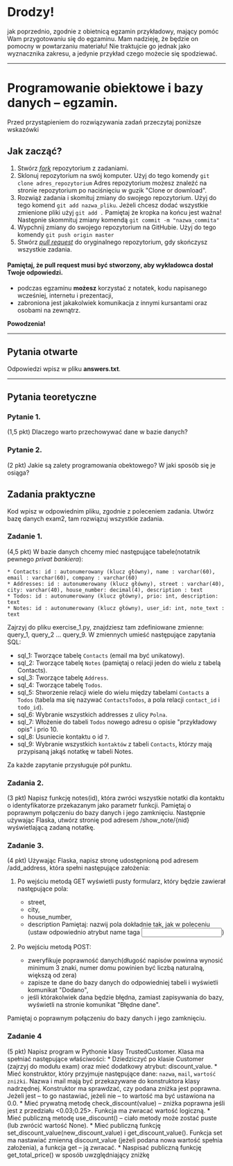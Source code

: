 # Drodzy!
jak poprzednio, zgodnie z obietnicą egzamin przykładowy, mający pomóc Wam przygotowaniu się do egzaminu.
Mam nadzieję, że będzie on pomocny w powtarzaniu materiału!
Nie traktujcie go jednak jako wyznacznika zakresu, a jedynie przykład czego możecie się spodziewać.


----------------------------------------------------------------------------------------

# Programowanie obiektowe i bazy danych &ndash; egzamin.

Przed przystąpieniem do rozwiązywania zadań przeczytaj poniższe wskazówki

## Jak zacząć?

1. Stwórz [*fork*](https://guides.github.com/activities/forking/) repozytorium z zadaniami.
2. Sklonuj repozytorium na swój komputer. Użyj do tego komendy `git clone adres_repozytorium`
Adres repozytorium możesz znaleźć na stronie repozytorium po naciśnięciu w guzik "Clone or download".
3. Rozwiąż zadania i skomituj zmiany do swojego repozytorium. Użyj do tego komend `git add nazwa_pliku`.
Jeżeli chcesz dodać wszystkie zmienione pliki użyj `git add .`
Pamiętaj że kropka na końcu jest ważna!
Następnie skommituj zmiany komendą `git commit -m "nazwa_commita"`
4. Wypchnij zmiany do swojego repozytorium na GitHubie.  Użyj do tego komendy `git push origin master`
5. Stwórz [*pull request*](https://help.github.com/articles/creating-a-pull-request) do oryginalnego repozytorium, gdy skończysz wszystkie zadania.

#### Pamiętaj, że pull request musi być stworzony, aby wykładowca dostał Twoje odpowiedzi.

* podczas egzaminu **możesz** korzystać z notatek, kodu napisanego wcześniej, internetu i prezentacji,
* zabroniona jest jakakolwiek komunikacja z innymi kursantami oraz osobami na zewnątrz.

**Powodzenia!**

----------------------------------------------------------------------------------------

## Pytania otwarte
Odpowiedzi wpisz w pliku **answers.txt**.

----------------------------------------------------------------------------------------

## Pytania teoretyczne
### Pytanie 1.
(1,5 pkt) Dlaczego warto przechowywać dane w bazie danych?

### Pytanie 2.
(2 pkt) Jakie są zalety programowania obektowego? W jaki sposób się je osiąga?

## Zadania praktyczne
Kod wpisz w odpowiednim pliku, zgodnie z poleceniem zadania. Utwórz bazę danych exam2, tam rozwiązuj wszystkie zadania.

### Zadanie 1.
(4,5 pkt) W bazie danych chcemy mieć następujące tabele(notatnik pewnego *privat bankiera*):
```
* Contacts: id : autonumerowany (klucz główny), name : varchar(60), email : varchar(60), company : varchar(60)
* Addresses: id : autonumerowany (klucz główny), street : varchar(40), city: varchar(40), house_number: decimal(4), description : text
* Todos: id : autonumerowany (klucz główny), prio: int, description: text
* Notes: id : autonumerowany (klucz główny), user_id: int, note_text : text
```
Zajrzyj do pliku exercise_1.py, znajdziesz tam zdefiniowane zmienne: query_1, query_2 ... query_9. W zmiennych umieść następujące zapytania SQL:

* sql_1: Tworzące tabelę `Contacts` (email ma być unikatowy).
* sql_2: Tworzące tabelę `Notes` (pamiętaj o relacji jeden do wielu z tabelą Contacts).
* sql_3: Tworzące tabelę `Address`.
* sql_4: Tworzące tabelę `Todos`.
* sql_5: Stworzenie relacji wiele do wielu między tabelami `Contacts` a `Todos` (tabela ma się nazywać `ContactsTodos`, a pola relacji `contact_id` i `todo_id`).
* sql_6: Wybranie wszystkich addresses z ulicy `Polna`.
* sql_7: Włożenie do tabeli `Todos` nowego adresu o opisie "przykładowy opis" i prio 10.
* sql_8: Usuniecie kontaktu o id `7`.
* sql_9: Wybranie wszystkich `kontaktów` z tabeli `Contacts`, którzy mają przypisaną jakąś notatkę w tabeli Notes.

Za każde zapytanie przysługuje pół punktu.

### Zadania 2.
(3 pkt) Napisz funkcję notes(id), która zwróci wszystkie notatki dla kontaktu o identyfikatorze przekazanym jako parametr funkcji. Pamiętaj o poprawnym połączeniu do bazy danych i jego zamknięciu. Następnie używając Flaska, utwórz stronię pod adresem /show_note/{nid} wyświetlającą zadaną notatkę.

### Zadanie 3.
(4 pkt) Używając Flaska, napisz stronę udostępnioną pod adresem /add_address, która spełni następujące założenia:
1. Po wejściu metodą GET wyświetli pusty formularz, który będzie zawierał następujące pola:
    *    street,
    *    city,
    *    house_number,
    *    description
    Pamiętaj: nazwij pola dokładnie tak, jak w poleceniu (ustaw odpowiednio atrybut name taga <input>)

2. Po wejściu metodą POST:
    *    zweryfikuje poprawność danych(długość napisów powinna wynosić minimum 3 znaki, numer domu powinien być liczbą naturalną, większą od zera)
    *    zapisze te dane do bazy danych do odpowiedniej tabeli i wyświetli komunikat "Dodano",
    *    jeśli którakolwiek dana będzie błędna, zamiast zapisywania do bazy, wyświetli na stronie komunikat "Błędne dane".

Pamiętaj o poprawnym połączeniu do bazy danych i jego zamknięciu.

### Zadanie 4
(5 pkt) Napisz program w Pythonie klasy TrustedCustomer. Klasa ma spełniać następujące właściwości:
    * Dziedziczyć po klasie Customer (zajrzyj do modułu exam) oraz mieć dodatkowy atrybut: discount_value.
    * Mieć konstruktor, który przyjmuje następujące dane: `nazwa`, `mail`, `wartość zniżki`. Nazwa i mail mają być przekazywane do konstruktora klasy nadrzędnej. Konstruktor ma sprawdzać, czy podana zniżka jest poprawna. Jeżeli jest – to go nastawiać, jeżeli nie – to wartość ma być ustawiona na 0.0.
    * Mieć prywatną metodę check_discount(value) – zniżka poprawna jeśli jest z przedziału <0.03;0.25>. Funkcja ma zwracać wartość logiczną.
    * Mieć publiczną metodę use_discount() – ciało metody może zostać puste (lub zwrócić wartość None).
    * Mieć publiczną funkcję set_discount_value(new_discount_value) i get_discount_value(). Funkcja set ma nastawiać zmienną discount_value (jeżeli podana nowa wartość spełnia założenia), a funkcja get – ją zwracać.
    * Naspisać publiczną funkcję get_total_price() w sposób uwzględniający zniżkę
